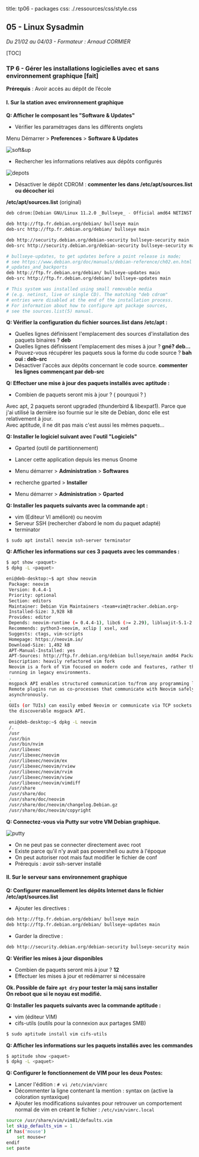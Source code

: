 title: tp06 - packages
css: ./.ressources/css/style.css

## 05 - Linux Sysadmin
*Du 21/02 au 04/03 - Formateur : Arnaud CORMIER*

[TOC]

### TP 6 - Gérer les installations logicielles avec et sans environnement graphique [fait]

**Prérequis** : Avoir accès au dépôt de l’école

#### I. Sur la station avec environnement graphique

**Q: Afficher le composant les "Software & Updates"**

- Vérifier les paramétrages dans les différents onglets

Menu Démarrer > **Preferences** > **Software & Updates**

![soft&up](.ressources/img/tp6-software-and-updates.png)

- Rechercher les informations relatives aux dépôts configurés

![depots](.ressources/img/tp6-depots-configures.png)

- Désactiver le dépôt CDROM : **commenter les dans /etc/apt/sources.list ou décocher ici**

**/etc/apt/sources.list** (original)

```sh
deb cdrom:[Debian GNU/Linux 11.2.0 _Bullseye_ - Official amd64 NETINST 20211218-11:12]/ bullseye main 

deb http://ftp.fr.debian.org/debian/ bullseye main
deb-src http://ftp.fr.debian.org/debian/ bullseye main 

deb http://security.debian.org/debian-security bullseye-security main
deb-src http://security.debian.org/debian-security bullseye-security main 

# bullseye-updates, to get updates before a point release is made;
# see https://www.debian.org/doc/manuals/debian-reference/ch02.en.html
#_updates_and_backports
deb http://ftp.fr.debian.org/debian/ bullseye-updates main
deb-src http://ftp.fr.debian.org/debian/ bullseye-updates main 

# This system was installed using small removable media
# (e.g. netinst, live or single CD). The matching "deb cdrom"
# entries were disabled at the end of the installation process.
# For information about how to configure apt package sources,
# see the sources.list(5) manual. 
```

**Q: Vérifier la configuration du fichier sources.list dans /etc/apt :**
 
- Quelles lignes définissent l'emplacement des sources d'installation des paquets binaires ? **deb**
- Quelles lignes définissent l'emplacement des mises à jour ? **gné? deb...**
- Pouvez-vous récupérer les paquets sous la forme du code source ? **bah oui : deb-src**
- Désactiver l'accès aux dépôts concernant le code source. **commenter les lignes commençant par deb-src**


**Q: Effectuer une mise à jour des paquets installés avec aptitude :**
 
- Combien de paquets seront mis à jour ? ( pourquoi ? )

Avec apt, 2 paquets seront upgraded (thunderbird & libexpat1). Parce que j'ai utilisé la dernière iso fournie sur le site de Debian, donc elle est relativement à jour.<br>
Avec aptitude, il ne dit pas mais c'est aussi les mêmes paquets...


**Q: Installer le logiciel suivant avec l'outil "Logiciels"**
 
- Gparted (outil de partitionnement)
- Lancer cette application depuis les menus Gnome

- Menu démarrer > **Administration** > **Softwares** 
- recherche gparted > **Installer**
- Menu démarrer > **Administration** > **Gparted** 

**Q: Installer les paquets suivants avec la commande apt :**
 
- vim (Editeur VI amélioré) ou neovim
- Serveur SSH (rechercher d’abord le nom du paquet adapté)
- terminator 

```
$ sudo apt install neovim ssh-server terminator
```

**Q: Afficher les informations sur ces 3 paquets avec les commandes :**

```sh
$ apt show <paquet>
$ dpkg -L <paquet>
```

```sh
eni@deb-desktop:~$ apt show neovim 
 Package: neovim 
 Version: 0.4.4-1 
 Priority: optional 
 Section: editors 
 Maintainer: Debian Vim Maintainers <team+vim@tracker.debian.org> 
 Installed-Size: 3,928 kB 
 Provides: editor 
 Depends: neovim-runtime (= 0.4.4-1), libc6 (>= 2.29), libluajit-5.1-2 (>= 2.0.4+dfsg), libmsgpackc2 (>= 2.1.0), libtermkey1 (>= 0.19), libunibilium4 (>= 2.0), libuv1 (>= 1.20.2), libvterm0 (>= 0.1), lua-luv (>= 1.36.0-0) 
 Recommends: python3-neovim, xclip | xsel, xxd 
 Suggests: ctags, vim-scripts 
 Homepage: https://neovim.io/ 
 Download-Size: 1,492 kB 
 APT-Manual-Installed: yes 
 APT-Sources: http://ftp.fr.debian.org/debian bullseye/main amd64 Packages 
 Description: heavily refactored vim fork 
 Neovim is a fork of Vim focused on modern code and features, rather than 
 running in legacy environments. 
 . 
 msgpack API enables structured communication to/from any programming language. 
 Remote plugins run as co-processes that communicate with Neovim safely and 
 asynchronously. 
 . 
 GUIs (or TUIs) can easily embed Neovim or communicate via TCP sockets using 
 the discoverable msgpack API. 
   
 eni@deb-desktop:~$ dpkg -L neovim 
 /. 
 /usr 
 /usr/bin 
 /usr/bin/nvim 
 /usr/libexec 
 /usr/libexec/neovim 
 /usr/libexec/neovim/ex 
 /usr/libexec/neovim/rview 
 /usr/libexec/neovim/rvim 
 /usr/libexec/neovim/view 
 /usr/libexec/neovim/vimdiff 
 /usr/share 
 /usr/share/doc 
 /usr/share/doc/neovim 
 /usr/share/doc/neovim/changelog.Debian.gz 
 /usr/share/doc/neovim/copyright 
```

**Q: Connectez-vous via Putty sur votre VM Debian graphique.**
 
 ![putty](.ressources/img/tp6-putty.png "putty.exe")

 - On ne peut pas se connecter directement avec root
 - Existe parce qu'il n'y avait pas powershell ou autre à l'époque
 - On peut autoriser root mais faut modifier le fichier de conf
 - Prérequis : avoir ssh-server installé


#### II. Sur le serveur sans environnement graphique
**Q: Configurer manuellement les dépôts Internet dans le fichier /etc/apt/sources.list**
 
- Ajouter les directives :

```sh
deb http://ftp.fr.debian.org/debian/ bullseye main
deb http://ftp.fr.debian.org/debian/ bullseye-updates main
```

- Garder la directive :

```sh
deb http://security.debian.org/debian-security bullseye-security main
```

**Q: Vérifier les mises à jour disponibles**
 
- Combien de paquets seront mis à jour ? **12**
- Effectuer les mises à jour et redémarrer si nécessaire 

**Ok. Possible de faire `apt dry` pour tester la màj sans installer**<br>
**On reboot que si le noyau est modifié.**


**Q: Installer les paquets suivants avec la commande aptitude :**
 
- vim (éditeur VIM)
- cifs-utils (outils pour la connexion aux partages SMB)

```sh
$ sudo aptitude install vim cifs-utils
```

**Q: Afficher les informations sur les paquets installés avec les commandes**

```sh
$ aptitude show <paquet>
$ dpkg -L <paquet>
```

**Q: Configurer le fonctionnement de VIM pour les deux Postes:**
 
- Lancer l'édition : `# vi /etc/vim/vimrc`
- Décommenter la ligne contenant la mention : syntax on (active la coloration syntaxique)
- Ajouter les modifications suivantes pour retrouver un comportement normal de vim en créant le fichier : `/etc/vim/vimrc.local`

```sh
source /usr/share/vim/vim81/defaults.vim
let skip_defaults_vim = 1
if has('mouse')
	set mouse=r
endif
set paste
```

<link rel="stylesheet" type="text/css" href=".ressources/css/bootstrap.min.css">
<link rel="stylesheet" type="text/css" href=".ressources/css/style.css">

<style>

img {
	display: block;
	margin: 0 auto;
	max-width: 600px;
	max-height: 700px
}

</style>
